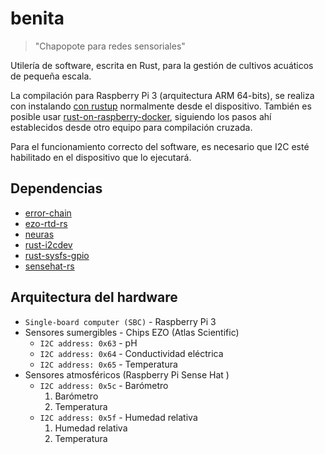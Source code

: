 benita
======

> "Chapopote para redes sensoriales"


Utilería de software, escrita en Rust, para la gestión de cultivos acuáticos de pequeña escala.

La compilación para Raspberry Pi 3 (arquitectura ARM 64-bits), se realiza con instalando [con rustup](https://www.rust-lang.org/es-ES/install.html) normalmente desde el dispositivo. También es posible usar [rust-on-raspberry-docker](https://github.com/Ragnaroek/rust-on-raspberry-docker), siguiendo los pasos ahí establecidos desde otro equipo para compilación cruzada.

Para el funcionamiento correcto del software, es necesario que I2C esté habilitado en el dispositivo que lo ejecutará.

## Dependencias

*   [error-chain](https://github.com/brson/error-chain)
*   [ezo-rtd-rs](https://github.com/saibatizoku/ezo-rtd-rs)
*   [neuras](https://github.com/saibatizoku/neuras)
*   [rust-i2cdev](https://github.com/rust-embedded/rust-i2cdev)
*   [rust-sysfs-gpio](https://github.com/rust-embedded/rust-sysfs-gpio)
*   [sensehat-rs](https://github.com/thejpster/sensehat-rs)

## Arquitectura del hardware

*   `Single-board computer (SBC)` - Raspberry Pi 3
*   Sensores sumergibles - Chips EZO (Atlas Scientific)
    *   `I2C address: 0x63` - pH
    *   `I2C address: 0x64` - Conductividad eléctrica
    *   `I2C address: 0x65` - Temperatura
*   Sensores atmosféricos (Raspberry Pi Sense Hat )
    * `I2C address: 0x5c` - Barómetro
        1. Barómetro
        2. Temperatura
    * `I2C address: 0x5f` - Humedad relativa
        1. Humedad relativa
        2. Temperatura
